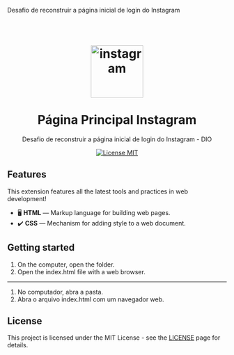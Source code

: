 
 Desafio de reconstruir a página inicial de login do Instagram
<h1 align="center">
<br>
  <img src="https://github.com/gabrielferreira97/Pagina-Principal-Instagram/blob/main/img/instagram-logo.png?raw=true" alt="instagram" width="120">
<br>
<br>
Página Principal Instagram
</h1>

<p align="center">Desafio de reconstruir a página inicial de login do Instagram - DIO</p>

<p align="center">
  <a href="https://opensource.org/licenses/MIT">
    <img src="https://img.shields.io/badge/License-MIT-blue.svg" alt="License MIT">
  </a>
</p>

## Features
This extension features all the latest tools and practices in web development!

- 🖥️ **HTML** —  Markup language for building web pages.
- ✔️ **CSS** — Mechanism for adding style to a web document.

## Getting started

1. On the computer, open the folder.
2. Open the index.html file with a web browser.

------------------

1. No computador, abra a pasta.
2. Abra o arquivo index.html com um navegador web.


## License

This project is licensed under the MIT License - see the [LICENSE](https://opensource.org/licenses/MIT) page for details.
